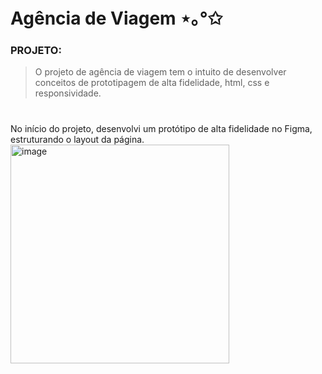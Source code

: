 # Agência de Viagem ⋆｡°✩
### PROJETO:
>O projeto de agência de viagem tem o intuito de desenvolver conceitos de prototipagem de alta fidelidade, html, css e responsividade.
#
No início do projeto, desenvolvi um protótipo de alta fidelidade no Figma, estruturando o layout da página.
<img width="350" alt="image" src="https://github.com/user-attachments/assets/b984179f-c2dd-49be-a3ea-252c31ed5b0b" />
